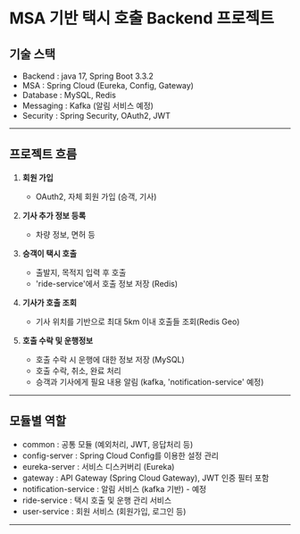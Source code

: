 # MSA 기반 택시 호출 Backend 프로젝트
## 기술 스택
- Backend : java 17, Spring Boot 3.3.2
- MSA : Spring Cloud (Eureka, Config, Gateway)
- Database : MySQL, Redis
- Messaging : Kafka (알림 서비스 예정)
- Security : Spring Security, OAuth2, JWT

---

## 프로젝트 흐름
1. **회원 가입**
   - OAuth2, 자체 회원 가입 (승객, 기사)

2. **기사 추가 정보 등록**
   - 차량 정보, 면허 등

3. **승객이 택시 호출**
   - 출발지, 목적지 입력 후 호출
   - 'ride-service'에서 호출 정보 저장 (Redis)

4. **기사가 호출 조회**
   - 기사 위치를 기반으로 최대 5km 이내 호출들 조회(Redis Geo)

5. **호출 수락 및 운행정보**
   - 호출 수락 시 운행에 대한 정보 저장 (MySQL)
   - 호출 수락, 취소, 완료 처리
   - 승객과 기사에게 필요 내용 알림 (kafka, 'notification-service' 예정)

---

## 모듈별 역할
- common : 공통 모듈 (예외처리, JWT, 응답처리 등)
- config-server : Spring Cloud Config를 이용한 설정 관리
- eureka-server : 서비스 디스커버리 (Eureka)
- gateway : API Gateway (Spring Cloud Gateway), JWT 인증 필터 포함
- notification-service : 알림 서비스 (kafka 기반) - 예정
- ride-service : 택시 호출 및 운행 관리 서비스
- user-service : 회원 서비스 (회원가입, 로그인 등)

---